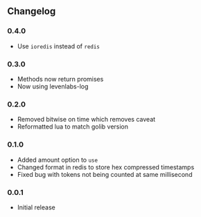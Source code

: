 ## Changelog ##

### 0.4.0 ###
* Use `ioredis` instead of `redis`

### 0.3.0 ###
* Methods now return promises
* Now using levenlabs-log

### 0.2.0 ###
* Removed bitwise on time which removes caveat
* Reformatted lua to match golib version

### 0.1.0 ###
* Added amount option to `use`
* Changed format in redis to store hex compressed timestamps
* Fixed bug with tokens not being counted at same millisecond

### 0.0.1 ###
* Initial release
